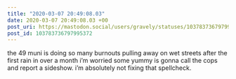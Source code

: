 ```yaml
---
title: "2020-03-07 20:49:08.03"
date: 2020-03-07 20:49:08.03 +00
post_uri: https://mastodon.social/users/gravely/statuses/103783736797995372
post_id: 103783736797995372
---
```

the 49 muni is doing so many burnouts pulling away on wet streets after the first rain in over a month i’m worried some yummy is gonna call the cops and report a sideshow. i’m absolutely not fixing that spellcheck.


